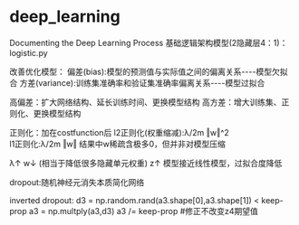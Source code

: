 # deep_learning
Documenting the Deep Learning Process
基础逻辑架构模型(2隐藏层4：1)：logistic.py

改善优化模型：
偏差(bias):模型的预测值与实际值之间的偏离关系----模型欠拟合
方差(variance):训练集准确率和验证集准确率偏离关系----模型过拟合

高偏差：扩大网络结构、延长训练时间、更换模型结构
高方差：增大训练集、正则化、更换模型结构

正则化：加在costfunction后
l2正则化(权重缩减):λ/2m ‖w‖^2      
l1正则化:λ/2m ‖w‖        结果中w稀疏含极多0，但并非对模型压缩

λ↑ w↓ (相当于降低很多隐藏单元权重) z↑ 模型接近线性模型，过拟合度降低

dropout:随机神经元消失本质简化网络

inverted dropout:
d3 = np.random.rand(a3.shape[0],a3.shape[1]) < keep-prop
a3 = np.multply(a3,d3)
a3 /= keep-prop #修正不改变z4期望值
